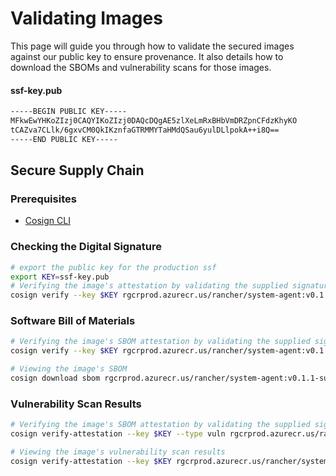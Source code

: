 # Validating Images

This page will guide you through how to validate the secured images against our public key to ensure provenance. It also details how to download the SBOMs and vulnerability scans for those images.

#### ssf-key.pub
```bash
-----BEGIN PUBLIC KEY-----
MFkwEwYHKoZIzj0CAQYIKoZIzj0DAQcDQgAE5zlXeLmRxBHbVmDRZpnCFdzKhyKO
tCAZva7CLlk/6gxvCM0QkIKznfaGTRMMYTaHMdQSau6yulDLlpokA++i8Q==
-----END PUBLIC KEY-----
```

## Secure Supply Chain 

### Prerequisites

* [Cosign CLI](https://docs.sigstore.dev/cosign/installation/)

### Checking the Digital Signature
```bash
# export the public key for the production ssf
export KEY=ssf-key.pub
# Verifying the image's attestation by validating the supplied signature
cosign verify --key $KEY rgcrprod.azurecr.us/rancher/system-agent:v0.1.1-suc
```

### Software Bill of Materials
```bash
# Verifying the image's SBOM attestation by validating the supplied signature
cosign verify --key $KEY rgcrprod.azurecr.us/rancher/system-agent:v0.1.1-suc --attachment sbom

# Viewing the image's SBOM
cosign download sbom rgcrprod.azurecr.us/rancher/system-agent:v0.1.1-suc
```

### Vulnerability Scan Results
```bash
# Verifying the image's SBOM attestation by validating the supplied signature
cosign verify-attestation --key $KEY --type vuln rgcrprod.azurecr.us/rancher/system-agent:v0.1.1-suc --type vuln > /dev/null

# Viewing the image's vulnerability scan results
cosign verify-attestation --key $KEY rgcrprod.azurecr.us/rancher/system-agent:v0.1.1-suc  --type vuln | jq -r '.payload' | base64 -d | jq
```